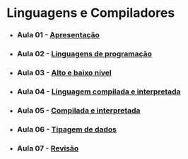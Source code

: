 # Linguagens e Compiladores

- ### Aula 01 - [Apresentação](./classroom-01)
- ### Aula 02 - [Linguagens de programação](./classroom-02)
- ### Aula 03 - [Alto e baixo nível](./classroom-03)
- ### Aula 04 - [Linguagem compilada e interpretada](./classroom-04)
- ### Aula 05 - [Compilada e interpretada](./classroom-05)
- ### Aula 06 - [Tipagem de dados](./classroom-06)
- ### Aula 07 - [Revisão](./classroom-07) 
